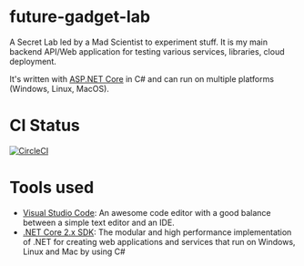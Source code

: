 # future-gadget-lab
A Secret Lab led by a Mad Scientist to experiment stuff. It is my main backend API/Web application for testing various services, libraries, cloud deployment.

It's written with [ASP.NET Core](https://docs.microsoft.com/en-us/aspnet/core/) in C# and can run on multiple platforms (Windows, Linux, MacOS).

# CI Status
[![CircleCI](https://circleci.com/gh/FabriceMk/future-gadget-lab.svg?style=svg)](https://circleci.com/gh/FabriceMk/future-gadget-lab)

# Tools used
* [Visual Studio Code](https://code.visualstudio.com/): An awesome code editor with a good balance between a simple text editor and an IDE.
* [.NET Core 2.x SDK](https://www.microsoft.com/net/core): The modular and high performance implementation of .NET for creating web applications and services that run on Windows, Linux and Mac by using C#
